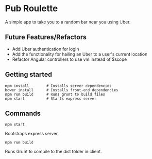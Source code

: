 # Pub Roulette

A simple app to take you to a random bar near you using Uber.

## Future Features/Refactors

* Add Uber authentication for login
* Add the functionality for hailing an Uber to a user's current location
* Refactor Angular controllers to use vm instead of $scope

## Getting started

```
npm install        # Installs server dependencies
bower install      # Installs front-end dependencies
npm run build      # Runs grunt to build files
npm start          # Starts express server
```

## Commands

`npm start`

Bootstraps express server.

`npm run build`

Runs Grunt to compile to the dist folder in client.
